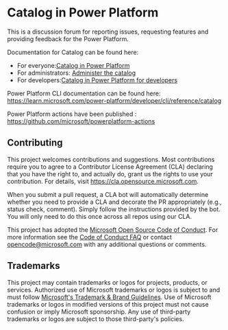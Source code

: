 # Catalog in Power Platform

This is a discussion forum for reporting issues, requesting features and providing feedback for the Power Platform.

Documentation for Catalog can be found here: 

- For everyone:[Catalog in Power Platform](https://learn.microsoft.com/power-apps/maker/data-platform/catalog-overview)
- For administrators: [Administer the catalog](https://learn.microsoft.com/power-platform/admin/administer-catalog)
- For developers:[Catalog in Power Platform for developers](https://learn.microsoft.com/power-platform/developer/catalog/overview)

Power Platform CLI documentation can be found here: https://learn.microsoft.com/power-platform/developer/cli/reference/catalog

Power Platform actions have been published : https://github.com/microsoft/powerplatform-actions 

## Contributing

This project welcomes contributions and suggestions.  Most contributions require you to agree to a
Contributor License Agreement (CLA) declaring that you have the right to, and actually do, grant us
the rights to use your contribution. For details, visit https://cla.opensource.microsoft.com.

When you submit a pull request, a CLA bot will automatically determine whether you need to provide
a CLA and decorate the PR appropriately (e.g., status check, comment). Simply follow the instructions
provided by the bot. You will only need to do this once across all repos using our CLA.

This project has adopted the [Microsoft Open Source Code of Conduct](https://opensource.microsoft.com/codeofconduct/).
For more information see the [Code of Conduct FAQ](https://opensource.microsoft.com/codeofconduct/faq/) or
contact [opencode@microsoft.com](mailto:opencode@microsoft.com) with any additional questions or comments.

## Trademarks

This project may contain trademarks or logos for projects, products, or services. Authorized use of Microsoft 
trademarks or logos is subject to and must follow 
[Microsoft's Trademark & Brand Guidelines](https://www.microsoft.com/en-us/legal/intellectualproperty/trademarks/usage/general).
Use of Microsoft trademarks or logos in modified versions of this project must not cause confusion or imply Microsoft sponsorship.
Any use of third-party trademarks or logos are subject to those third-party's policies.
